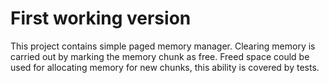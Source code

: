 # First working version

This project contains simple paged memory manager. Сlearing memory is carried out by marking the memory chunk as free. Freed space could be used for allocating memory for new chunks, this ability is covered by tests.
